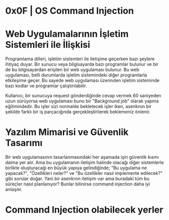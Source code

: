 # **0x0F | OS Command Injection**

# **Web Uygulamalarının İşletim Sistemleri ile İlişkisi**

Programlama dilleri, işletim sistemleri ile iletişime geçerken bazı şeylere ihtiyaç duyar. Bir sunucu veya bilgisayarda bazı programlar bulunur ve bir de bu 
bilgisayardan erişilen bir web uygulaması bulunur. Bu web uygulaması, belli durumlarda işletim sistemindeki diğer programlarla etkileşime geçer. Bu sayede web 
uygulaması üzerinden işletim sisteminde bazı kodlar ve programlar çalıştırılabilir. 

Kullanıcı, bir sunucuya request gönderdiğinde cevap vermek 60 saniyeden uzun sürüyorsa web uygulaması bunu bir "Background job" olarak yapma eğilimindedir. Bu işler sizi normalde bekletecek işler iken, asenkron bir şekilde farklı bir iş parçacığında gerçekleştirilerek beklemeniz önlenir.

# **Yazılım Mimarisi ve Güvenlik Tasarımı**

Bir web uygulamasının tasarlanmasındaki her aşamada işin güvenlik kısmı daima yer alır. Ama bu uygulamanın iletişim halinde olacağı diğer sistemlerle birlikte oluşturacağı en büyük yapıya gelindiğinde; "Bu uygulama ne yapacak?", "Özellikleri neler?" ve "Bu özellikler nasıl implemente edilecek?" gibi sorular doğar. Yani bir asenkron iletişim var ama buradaki tüm bu süreçler nasıl planlanıyor? Bunlar bilinirse command injection daha iyi anlaşılır.

# **Command Injection olabilecek yerler**
